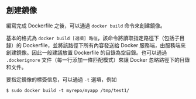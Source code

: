 ## 創建鏡像
編寫完成 Dockerfile 之後，可以通過 `docker build` 命令來創建鏡像。

基本的格式為 `docker build [選項] 路徑`，該命令將讀取指定路徑下（包括子目錄）的 Dockerfile，並將該路徑下所有內容發送給 Docker 服務端，由服務端來創建鏡像。因此一般建議放置 Dockerfile 的目錄為空目錄。也可以通過 `.dockerignore` 文件（每一行添加一條匹配模式）來讓 Docker 忽略路徑下的目錄和文件。

要指定鏡像的標簽信息，可以通過 `-t` 選項，例如
```
$ sudo docker build -t myrepo/myapp /tmp/test1/
```
